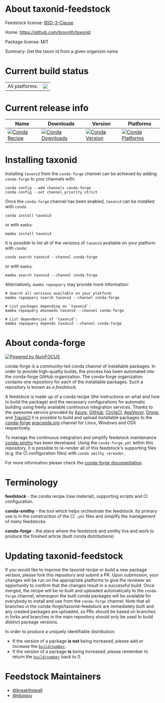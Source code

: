 About taxonid-feedstock
=======================

Feedstock license: [BSD-3-Clause](https://github.com/conda-forge/taxonid-feedstock/blob/main/LICENSE.txt)

Home: https://github.com/brsynth/taxonid

Package license: MIT

Summary: Get the taxon id from a given organism name

Current build status
====================


<table><tr><td>All platforms:</td>
    <td>
      <a href="https://dev.azure.com/conda-forge/feedstock-builds/_build/latest?definitionId=20241&branchName=main">
        <img src="https://dev.azure.com/conda-forge/feedstock-builds/_apis/build/status/taxonid-feedstock?branchName=main">
      </a>
    </td>
  </tr>
</table>

Current release info
====================

| Name | Downloads | Version | Platforms |
| --- | --- | --- | --- |
| [![Conda Recipe](https://img.shields.io/badge/recipe-taxonid-green.svg)](https://anaconda.org/conda-forge/taxonid) | [![Conda Downloads](https://img.shields.io/conda/dn/conda-forge/taxonid.svg)](https://anaconda.org/conda-forge/taxonid) | [![Conda Version](https://img.shields.io/conda/vn/conda-forge/taxonid.svg)](https://anaconda.org/conda-forge/taxonid) | [![Conda Platforms](https://img.shields.io/conda/pn/conda-forge/taxonid.svg)](https://anaconda.org/conda-forge/taxonid) |

Installing taxonid
==================

Installing `taxonid` from the `conda-forge` channel can be achieved by adding `conda-forge` to your channels with:

```
conda config --add channels conda-forge
conda config --set channel_priority strict
```

Once the `conda-forge` channel has been enabled, `taxonid` can be installed with `conda`:

```
conda install taxonid
```

or with `mamba`:

```
mamba install taxonid
```

It is possible to list all of the versions of `taxonid` available on your platform with `conda`:

```
conda search taxonid --channel conda-forge
```

or with `mamba`:

```
mamba search taxonid --channel conda-forge
```

Alternatively, `mamba repoquery` may provide more information:

```
# Search all versions available on your platform:
mamba repoquery search taxonid --channel conda-forge

# List packages depending on `taxonid`:
mamba repoquery whoneeds taxonid --channel conda-forge

# List dependencies of `taxonid`:
mamba repoquery depends taxonid --channel conda-forge
```


About conda-forge
=================

[![Powered by
NumFOCUS](https://img.shields.io/badge/powered%20by-NumFOCUS-orange.svg?style=flat&colorA=E1523D&colorB=007D8A)](https://numfocus.org)

conda-forge is a community-led conda channel of installable packages.
In order to provide high-quality builds, the process has been automated into the
conda-forge GitHub organization. The conda-forge organization contains one repository
for each of the installable packages. Such a repository is known as a *feedstock*.

A feedstock is made up of a conda recipe (the instructions on what and how to build
the package) and the necessary configurations for automatic building using freely
available continuous integration services. Thanks to the awesome service provided by
[Azure](https://azure.microsoft.com/en-us/services/devops/), [GitHub](https://github.com/),
[CircleCI](https://circleci.com/), [AppVeyor](https://www.appveyor.com/),
[Drone](https://cloud.drone.io/welcome), and [TravisCI](https://travis-ci.com/)
it is possible to build and upload installable packages to the
[conda-forge](https://anaconda.org/conda-forge) [anaconda.org](https://anaconda.org/)
channel for Linux, Windows and OSX respectively.

To manage the continuous integration and simplify feedstock maintenance
[conda-smithy](https://github.com/conda-forge/conda-smithy) has been developed.
Using the ``conda-forge.yml`` within this repository, it is possible to re-render all of
this feedstock's supporting files (e.g. the CI configuration files) with ``conda smithy rerender``.

For more information please check the [conda-forge documentation](https://conda-forge.org/docs/).

Terminology
===========

**feedstock** - the conda recipe (raw material), supporting scripts and CI configuration.

**conda-smithy** - the tool which helps orchestrate the feedstock.
                   Its primary use is in the construction of the CI ``.yml`` files
                   and simplify the management of *many* feedstocks.

**conda-forge** - the place where the feedstock and smithy live and work to
                  produce the finished article (built conda distributions)


Updating taxonid-feedstock
==========================

If you would like to improve the taxonid recipe or build a new
package version, please fork this repository and submit a PR. Upon submission,
your changes will be run on the appropriate platforms to give the reviewer an
opportunity to confirm that the changes result in a successful build. Once
merged, the recipe will be re-built and uploaded automatically to the
`conda-forge` channel, whereupon the built conda packages will be available for
everybody to install and use from the `conda-forge` channel.
Note that all branches in the conda-forge/taxonid-feedstock are
immediately built and any created packages are uploaded, so PRs should be based
on branches in forks and branches in the main repository should only be used to
build distinct package versions.

In order to produce a uniquely identifiable distribution:
 * If the version of a package **is not** being increased, please add or increase
   the [``build/number``](https://docs.conda.io/projects/conda-build/en/latest/resources/define-metadata.html#build-number-and-string).
 * If the version of a package **is** being increased, please remember to return
   the [``build/number``](https://docs.conda.io/projects/conda-build/en/latest/resources/define-metadata.html#build-number-and-string)
   back to 0.

Feedstock Maintainers
=====================

* [@breakthewall](https://github.com/breakthewall/)
* [@tduigou](https://github.com/tduigou/)

